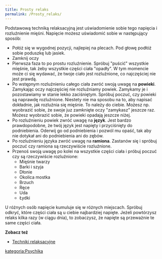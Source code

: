 ```yaml
---
title: Prosty relaks
permalink: /Prosty_relaks/
---
```


Podstawową techniką relaksacyjną jest uświadomienie sobie tego napięcia i rozluźnienie mięśni. Napięcie możesz uświadomić sobie w następujący sposób:

-   Połóż się w wygodnej pozycji, najlepiej na plecach. Pod głowę podłóż sobie poduszkę lub jasiek.
-   Zamknij oczy
-   Pierwsza faza to po prostu rozluźnienie. Spróbuj "puścić" wszystkie mięśnie, tak żeby wszystkie części ciała "opadły". W tym momencie może ci się wydawać, że twoje ciało jest rozluźnione, co najczęściej nie jest prawdą.
-   Po wstępnym rozluźnieniu całego ciała zwróć swoją uwagę na **powieki**. Zamykając oczy najczęściej nie rozluźniamy powiek. Zamykamy je i pozostawiamy w stanie lekko zaciśniętym. Spróbuj poczuć, czy powieki są naprawdę rozluźnione. Niestety nie ma sposobu na to, aby napisać dokładnie, jak rozluźnia się mięśnie. To należy do ciebie. Możesz np. wyobrazić sobie, że swoje juz zamknięte oczy "zamykasz" jeszcze raz. Możesz wyobrazić sobie, że powieki opadają jeszcze niżej.
-   Po rozluźnieniu powiek zwróć uwagę na **język**. Jest bardzo prawdopodobne, że twój język jest napięty i przyciśnięty do podniebienia. Oderwij go od podniebienia i pozwól mu opaść, tak aby nie dotykał ani do podniebienia ani do zębów.
-   Po rozluźnieniu języka zwróć uwagę na **ramiona**. Zastanów się i spróbuj poczuć czy ramiona są rzeczywiście rozluźnione.
-   Przenoś swoją uwagę po kolei na wszystkie części ciała i próbuj poczuć czy są rzeczywiście rozluźnione:
    -   Mięśnie twarzy
    -   Barki i szyja
    -   Dłonie
    -   Okolica mostka
    -   Brzuch
    -   Ręce
    -   Uda
    -   Łydki

U różnych osób napięcie kumuluje się w różnych miejscach. Spróbuj odkryć, które części ciała są u ciebie najbardziej napięte. Jeżeli powtórzysz relaks kilka razy (w ciągu dnia), to zobaczysz, że napięte są przeważnie te same części ciała.

**Zobacz też**

-   [Techniki relaksacyjne](/Techniki_relaksacyjne "wikilink")

[kategoria:Psychika](/kategoria:Psychika "wikilink")